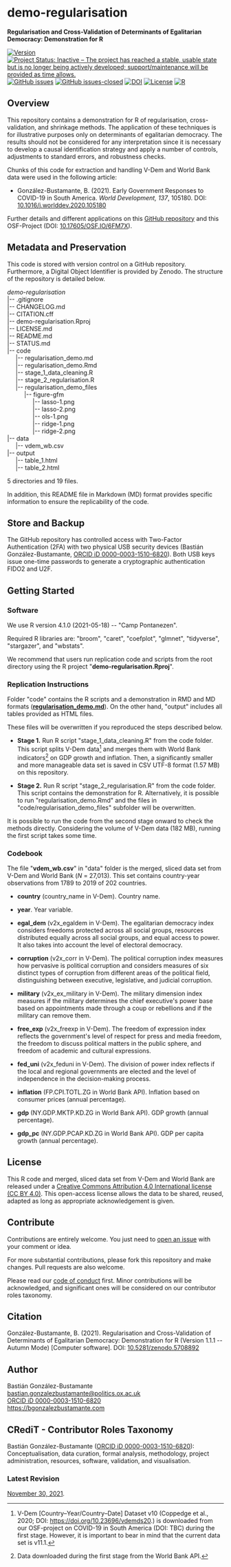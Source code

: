 # demo-regularisation
**Regularisation and Cross-Validation of Determinants of Egalitarian Democracy: Demonstration for R**

[![Version](https://img.shields.io/badge/version-v1.1.1-blue.svg)](CHANGELOG.md) [![Project Status: Inactive – The project has reached a stable, usable state but is no longer being actively developed; support/maintenance will be provided as time allows.](https://www.repostatus.org/badges/latest/inactive.svg)](STATUS.md) [![GitHub issues](https://img.shields.io/github/issues/bgonzalezbustamante/demo-regularisation.svg)](https://github.com/bgonzalezbustamante/demo-regularisation/issues/) [![GitHub issues-closed](https://img.shields.io/github/issues-closed/bgonzalezbustamante/demo-regularisation.svg)](https://github.com/bgonzalezbustamante/demo-regularisation/issues?q=is%3Aissue+is%3Aclosed) [![DOI](https://zenodo.org/badge/428344428.svg)](https://zenodo.org/badge/latestdoi/428344428) [![License](https://img.shields.io/badge/license-CC--BY--4.0-black)](LICENSE.md) [![R](https://img.shields.io/badge/made%20with-R%20v4.1.0-1f425f.svg)](https://cran.r-project.org/)

## Overview

This repository contains a demonstration for R of regularisation, cross-validation, and shrinkage methods. The application of these techniques is for illustrative purposes only on determinants of egalitarian democracy. The results should not be considered for any interpretation since it is necessary to develop a causal identification strategy and apply a number of controls, adjustments to standard errors, and robustness checks.

Chunks of this code for extraction and handling V-Dem and World Bank data were used in the following article:

- González-Bustamante, B. (2021). Early Government Responses to COVID-19 in South America. *World Development, 137*, 105180. DOI: [10.1016/j.worlddev.2020.105180](https://doi.org/10.1016/j.worlddev.2020.105180)

Further details and different applications on this [GitHub repository](https://bgonzalezbustamante.github.io/COVID-19-South-America/) and this OSF-Project (DOI: [10.17605/OSF.IO/6FM7X](https://doi.org/10.17605/OSF.IO/6FM7X)).

## Metadata and Preservation

This code is stored with version control on a GitHub repository. Furthermore, a Digital Object Identifier is provided by Zenodo. The structure of the repository is detailed below.

*demo-regularisation* \
|-- .gitignore \
|-- CHANGELOG.md \
|-- CITATION.cff \
|-- demo-regularisation.Rproj \
|-- LICENSE.md \
|-- README.md \
|-- STATUS.md \
|-- code \
&nbsp;&nbsp;&nbsp;&nbsp;&nbsp;|-- regularisation_demo.md \
&nbsp;&nbsp;&nbsp;&nbsp;&nbsp;|-- regularisation_demo.Rmd \
&nbsp;&nbsp;&nbsp;&nbsp;&nbsp;|-- stage_1_data_cleaning.R \
&nbsp;&nbsp;&nbsp;&nbsp;&nbsp;|-- stage_2_regularisation.R \
&nbsp;&nbsp;&nbsp;&nbsp;&nbsp;|-- regularisation_demo_files \
&nbsp;&nbsp;&nbsp;&nbsp;&nbsp;&nbsp;&nbsp;&nbsp;&nbsp;&nbsp;|-- figure-gfm \
&nbsp;&nbsp;&nbsp;&nbsp;&nbsp;&nbsp;&nbsp;&nbsp;&nbsp;&nbsp;&nbsp;&nbsp;&nbsp;&nbsp;&nbsp;|-- lasso-1.png \
&nbsp;&nbsp;&nbsp;&nbsp;&nbsp;&nbsp;&nbsp;&nbsp;&nbsp;&nbsp;&nbsp;&nbsp;&nbsp;&nbsp;&nbsp;|-- lasso-2.png \
&nbsp;&nbsp;&nbsp;&nbsp;&nbsp;&nbsp;&nbsp;&nbsp;&nbsp;&nbsp;&nbsp;&nbsp;&nbsp;&nbsp;&nbsp;|-- ols-1.png \
&nbsp;&nbsp;&nbsp;&nbsp;&nbsp;&nbsp;&nbsp;&nbsp;&nbsp;&nbsp;&nbsp;&nbsp;&nbsp;&nbsp;&nbsp;|-- ridge-1.png \
&nbsp;&nbsp;&nbsp;&nbsp;&nbsp;&nbsp;&nbsp;&nbsp;&nbsp;&nbsp;&nbsp;&nbsp;&nbsp;&nbsp;&nbsp;|-- ridge-2.png \
|-- data \
&nbsp;&nbsp;&nbsp;&nbsp;&nbsp;|-- vdem_wb.csv \
|-- output \
&nbsp;&nbsp;&nbsp;&nbsp;&nbsp;|-- table_1.html \
&nbsp;&nbsp;&nbsp;&nbsp;&nbsp;|-- table_2.html 

5 directories and 19 files.

In addition, this README file in Markdown (MD) format provides specific information to ensure the replicability of the code.

## Store and Backup

The GitHub repository has controlled access with Two-Factor Authentication (2FA) with two physical USB security devices (Bastián González-Bustamante, [ORCID iD 0000-0003-1510-6820](https://orcid.org/0000-0003-1510-6820)). Both USB keys issue one-time passwords to generate a cryptographic authentication FIDO2 and U2F.

## Getting Started

### Software

We use R version 4.1.0 (2021-05-18) -- "Camp Pontanezen".

Required R libraries are: "broom", "caret", "coefplot", "glmnet", "tidyverse", "stargazer", and "wbstats".

We recommend that users run replication code and scripts from the root directory using the R project "**demo-regularisation.Rproj**".

### Replication Instructions

Folder "code" contains the R scripts and a demonstration in RMD and MD formats (**[regularisation_demo.md](code/regularisation_demo.md)**). On the other hand, "output" includes all tables provided as HTML files.

These files will be overwritten if you reproduced the steps described below. 

- **Stage 1.** Run R script "stage_1_data_cleaning.R" from the code folder. This script splits V-Dem data[^1] and merges them with World Bank indicators[^2] on GDP growth and inflation. Then, a significantly smaller and more manageable data set is saved in CSV UTF-8 format (1.57 MB) on this repository.

- **Stage 2.** Run R script "stage_2_regularisation.R" from the code folder. This script contains the demonstration for R. Alternatively, it is possible to run "regularisation_demo.Rmd" and the files in "code/regularisation_demo_files" subfolder will be overwritten.

It is possible to run the code from the second stage onward to check the methods directly. Considering the volume of V-Dem data (182 MB), running the first script takes some time.

### Codebook

The file "**vdem_wb.csv**" in "data" folder is the merged, sliced data set from V-Dem and World Bank (*N* = 27,013). This set contains country-year observations from 1789 to 2019 of 202 countries.

- **country** (country_name in V-Dem). Country name.

- **year**. Year variable.

- **egal_dem** (v2x_egaldem in V-Dem). The egalitarian democracy index considers freedoms protected across all social groups, resources distributed equally across all social groups, and equal access to power. It also takes into account the level of electoral democracy.

- **corruption** (v2x_corr in V-Dem). The political corruption index measures how pervasive is political corruption and considers measures of six distinct types of corruption from different areas of the political field, distinguishing between executive, legislative, and judicial corruption.

- **military** (v2x_ex_military in V-Dem). The military dimension index measures if the military determines the chief executive's power base based on appointments made through a coup or rebellions and if the military can remove them.

- **free_exp** (v2x_freexp in V-Dem). The freedom of expression index reflects the government's level of respect for press and media freedom, the freedom to discuss political matters in the public sphere, and freedom of academic and cultural expressions.

- **fed_uni** (v2x_feduni in V-Dem). The division of power index reflects if the local and regional governments are elected and the level of independence in the decision-making process.

- **inflation** (FP.CPI.TOTL.ZG in World Bank API). Inflation based on consumer prices (annual percentage).

- **gdp** (NY.GDP.MKTP.KD.ZG in World Bank API). GDP growth (annual percentage).

- **gdp_pc** (NY.GDP.PCAP.KD.ZG in World Bank API). GDP per capita growth (annual percentage).

## License

This R code and merged, sliced data set from V-Dem and World Bank are released under a [Creative Commons Attribution 4.0 International license (CC BY 4.0)](LICENSE.md). This open-access license allows the data to be shared, reused, adapted as long as appropriate acknowledgement is given.

## Contribute

Contributions are entirely welcome. You just need to [open an issue](https://github.com/bgonzalezbustamante/demo-regularisation/issues/new) with your comment or idea.

For more substantial contributions, please fork this repository and make changes. Pull requests are also welcome.

Please read our [code of conduct](CODE_OF_CONDUCT.md) first. Minor contributions will be acknowledged, and significant ones will be considered on our contributor roles taxonomy.

## Citation

González-Bustamante, B. (2021). Regularisation and Cross-Validation of Determinants of Egalitarian Democracy: Demonstration for R (Version 1.1.1 -- Autumn Mode) [Computer software]. DOI: [10.5281/zenodo.5708892](https://doi.org/10.5281/zenodo.5708892)

## Author

Bastián González-Bustamante \
bastian.gonzalezbustamante@politics.ox.ac.uk \
[ORCID iD 0000-0003-1510-6820](https://orcid.org/0000-0003-1510-6820) \
https://bgonzalezbustamante.com 

## CRediT - Contributor Roles Taxonomy

Bastián González-Bustamante ([ORCID iD 0000-0003-1510-6820](https://orcid.org/0000-0003-1510-6820)): Conceptualisation, data curation, formal analysis, methodology, project administration, resources, software, validation, and visualisation.

### Latest Revision

[November 30, 2021](CHANGELOG.md).

[^1]: V-Dem [Country–Year/Country–Date] Dataset v10 (Coppedge et al., 2020; DOI: https://doi.org/10.23696/vdemds20.) is downloaded from our OSF-project on COVID-19 in South America (DOI: TBC) during the first stage. However, it is important to bear in mind that the current data set is v11.1.
[^2]: Data downloaded during the first stage from the World Bank API.
